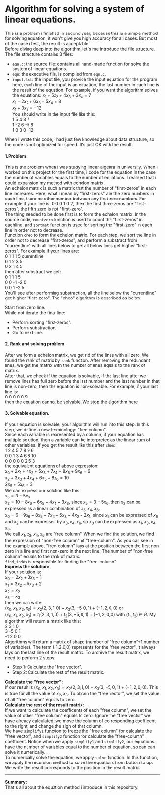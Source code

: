 # Algorithm for solving a system of linear equations.
This is a problem i finished in second year, because this is a simple method for solving equation, it won't give you high accuracy for all cases. But most of the case i test, the result is acceptable.  
Before diving deep into the algorithm, let's me introduce the file structure. The file structure contains 3 files:
- ``eqn.c``: the source file: contains all hand-made function for solve the system of linear equations.
- ``eqn``: the executive file, is compiled from ``eqn.c``.
- ``input.txt``: the input file, you provide the input equation for the program here, each line of the input is an equation, the last number in each line is the result of the equation. For example, if you want the algorithm solves the equations:
$x_1+5x_2+4x_3+3x_4=7$  
$x_1-2x_2+6x_3-5x_4=8$  
$x_1+3x_3=-12$  
You should write in the input file like this:  
1 5 4 3 7  
1 -2 6 -5 8  
1 0 3 0 -12

When i wrote this code, i had just few knowledge about data structure, so the code is not optimized for speed. It's just OK with the result.  
#### 1.Problem
This is the problem when i was studying linear algebra in university. When i worked on this project for the first time, i code for the equation in the case the number of variables equals to the number of equations. I realized that i could expansion my method with echelon matrix.  
An echelon matrix is such a matrix that the number of "first-zeros" in each line increases. Here, what i mean by "first-zeros" are the zero numbers in each line, there no other number between any first zero numbers. For example if your line is: 0 0 0 1 0 2, then the first three zeros are "first-zeros", the fifth zero is not "first-zero".  
The thing needed to be done first is to form the echelon matrix. In the source code, ``countzero`` function is used to count the "first-zeros" in eachline, and ``sortmat`` function is used for sorting the "first-zero" in each line in order not to decrease.  
Function ``cheo`` to form the echelon matrix. For each step, we sort the line in order not to decrease "first-zeros", and perform a substract from "currentline" with all lines below to get all below lines get higher "first-zeros". For example if your lines are:  
0 1 1 1 5 currentline  
0 1 2 3 5  
0 2 1 4 5  
then after substract we get:  
0 1 1 1 5  
0 0 -1 -2 0  
0 0 1 -2 5  
You'll see after performing substraction, all the line below the "currentline" get higher "first-zero". The "cheo" algorithm is described as below:

Start from zero line.  
While not iterate the final line:
- Perform sorting "first-zeros".
- Perform substraction. 
- Go to next line.  

#### 2. Rank and solving problem.
After we form a echelon matrix, we get rid of the lines with all zero. We found the rank of matrix by ``rank`` function. After removing the redundant lines, we got the matrix with the number of lines equals to the rank of matrix.  
After that, we check if the equation is solvable, if the last line after we remove lines has full zero before the last number and the last number in that line is non-zero, then the equation is non-solvable. For example, if your last line is:  
0 0 0 0 0 9  
then the equation cannot be solvable. We stop the algorithm here.
#### 3. Solvable equation.
If your equation is solvable, your algorithm will run into this step. In this step, we define a new terminology: "free column".  
Since each variable is represented by a column, if your equation has multiple solution, then a variable can be interpreted as the linear sum of other variables. If you get the result like this after ``cheo``:  
1 2 4 5 7 8 9 6  
0 0 1 3 4 6 8 10  
0 0 0 0 0 2 5 3  
the equivalent equations of above expression:  
$x_0+2x_1+4x_2+5x_3+7x_4+8x_5+9x_6=6$  
$x_2+3x_3+4x_4+6x_5+8x_6=10$  
$2x_5+5x_6=3$  
We can express our solution like this:  
$x_5=3-5x_6$  
$x_2=10-8x_6-6x_5-4x_4-3x_3$, since $x_5=3-5x_6$, then $x_2$ can be expressed as a linear combination of $x_3,x_4,x_6$.  
$x_0=6-9x_6-8x_5-7x_4-5x_3-4x_2-2x_1$, since $x_5$ can be expressed of $x_6$ and $x_2$ can be expressed by $x_3,x_4,x_6$, so $x_0$ can be expressed as $x_1,x_3,x_4,x_6$.  
We call $x_1,x_3,x_4,x_6$ are "free column". When we find the solution, we find the expression of "non-free column" of "free-column". As you can see in the example above, "free-column" lays at the position between the first non zero in a line and first non-zero in the next line. The number of "non-free column" equals to the rank of matrix.  
``find_index`` is responsible for finding the "free-column".  
**Express the solution:**    
If your solution is:  
$x_0=2x_2+3x_3-1$  
$x_1=3x_2-5x_3+2$  
$x_2=x_2$  
$x_3=x_3$  
then we can write:  
$(x_0,x_1,x_2,x_3)=x_2(2,3,1,0)+x_3(3,-5,0,1)+(-1,2,0,0)$ or  
$(x_0,x_1,x_2,x_3)=t_1(2,3,1,0)+t_2(3,-5,0,1)+(-1,2,0,0)$ with $(t_1,t_2)\in R$. My algorithm will return a matrix like this:  
2 3 1 0  
3 -5 0 1  
-1 2 0 0  
Algorithms will return a matrix of shape (number of "free column"+1,number of variables). The term (-1,2,0,0) represents for the "free vector". It always lays on the last line of the result matrix. To archive the result matrix, we need to perform 2 steps:  
- Step 1: Calculate the "free vector".
- Step 2: Calculate the rest of the result matrix.

**Calculate the "free vector":**  
If our result is $(x_0,x_1,x_2,x_3)=x_2(2,3,1,0)+x_3(3,-5,0,1)+(-1,2,0,0)$. This is true for all the value of $x_2,x_3$. To obtain the "free vector", we set the value of all "free column" equals to zero.  
**Calculate the rest of the result matrix:**  
If we want to calculate the coefficents of each "free column", we set the value of other "free column" equals to zero. Ignore the "free vector" we have already calculated, we move the column of corresponding coefficent to the right, and change the sign of that column.  
We have ``simplify1`` function to freeze the "free column" for calculate the "free vector", and ``simplify2`` function for calculate the "free-column" coefficent. Notice when we apply ``simplify1`` and ``simplify2``, our equations have the number of variables equal to the number of equation, so can can solve it numerically.  
To numerically solve the equation, we apply ``solve`` function. In this function, we apply the recursion method to solve the equations from bottom to up. We write the result corresponds to the position in the result matrix.  
________
**Summary:**  
That's all about the equation method i introduce in this repository.
